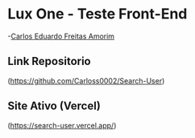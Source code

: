# Lux One - Teste Front-End

-[Carlos Eduardo Freitas Amorim](https://www.linkedin.com/in/carlos-eduardo-freitas-amorim-13102719b/)

## Link Repositorio

(https://github.com/Carloss0002/Search-User)

## Site Ativo (Vercel)

(https://search-user.vercel.app/)
